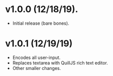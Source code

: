 # v1.0.0 (12/18/19).
* Initial release (bare bones).

# v1.0.1 (12/19/19)
* Encodes all user-input.
* Replaces textarea with QuillJS rich text editor.
* Other smaller changes.
